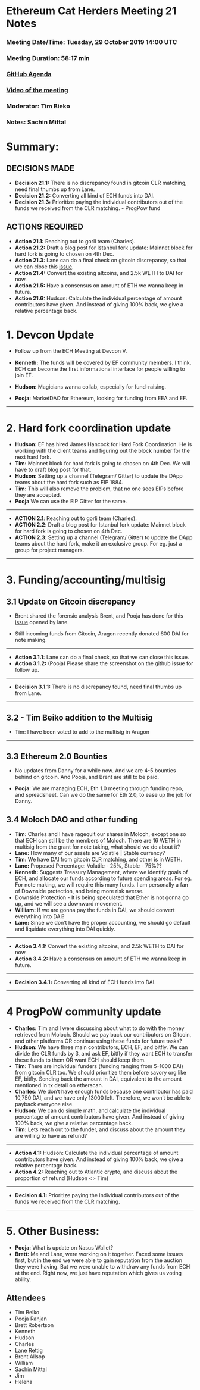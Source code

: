 # Ethereum Cat Herders Meeting 21 Notes


### Meeting Date/Time: Tuesday, 29 October 2019 14:00 UTC
### Meeting Duration:  58:17 min
### [GitHub Agenda](https://github.com/ethereum-cat-herders/PM/issues/91)
### [Video of the meeting](https://www.youtube.com/watch?v=Uz9fJJ9t5BA&t=23s)
### Moderator: Tim Bieko    
### Notes: Sachin Mittal


# **Summary:**

## **DECISIONS MADE**

- **Decision 21.1:** There is no discrepancy found in gitcoin CLR matching, need final thumbs up from Lane. 
- **Decision 21.2:** Converting all kind of ECH funds into DAI.
- **Decision 21.3:** Prioritize paying the individual contributors out of the funds we received from the CLR matching. - ProgPow fund


## **ACTIONS REQUIRED** 

- **Action 21.1:** Reaching out to gorli team (Charles).
- **Action 21.2:** Draft a blog post for Istanbul fork update: Mainnet block for hard fork is going to chosen on 4th Dec.
- **Action 21.3:** Lane can do a final check on gitcoin discrepancy, so that we can close this [issue](https://github.com/gitcoinco/web/issues/4362).
- **Action 21.4:** Convert the existing altcoins, and 2.5k WETH to DAI for now. 
- **Action 21.5:** Have a consensus on amount of ETH we wanna keep in future. 
- **Action 21.6:** Hudson: Calculate the individual percentage of amount contributors have given. And instead of giving 100% back, we give a relative percentage back. 


# 1. Devcon Update

- Follow up from the ECH Meeting at Devcon V.

- **Kenneth:** The funds will be covered by EF community members. I think, ECH can become the first informational interface for people willing to join EF. 
- **Hudson:** Magicians wanna collab, especially for fund-raising. 
- **Pooja:** MarketDAO for Ethereum, looking for funding from EEA and EF. 

** ** 
# 2. Hard fork coordination update
- **Hudson:** EF has hired James Hancock for Hard Fork Coordination. He is working with the client teams and figuring out the block number for the next hard fork. 
- **Tim:** Mainnet block for hard fork is going to chosen on 4th Dec. We will have to draft blog post for that. 
- **Hudson:** Setting up a channel (Telegram/ Gitter) to update the DApp teams about the hard fork such as EIP 1884.
- **Tim:** This will also remove the problem, that no one sees EIPs before they are accepted. 
- **Pooja** We can use the EIP Gitter for the same. 

** **

- **ACTION 2.1**: Reaching out to gorli team (Charles). 
- **ACTION 2.2**: Draft a blog post for Istanbul fork update: Mainnet block for hard fork is going to chosen on 4th Dec. 
- **ACTION 2.3**: Setting up a channel (Telegram/ Gitter) to update the DApp teams about the hard fork, make it an exclusive group. For eg. just a group for project managers. 
 
** **

# 3. Funding/accounting/multisig

## 3.1 Update on Gitcoin discrepancy

- Brent shared the forensic analysis Brent, and Pooja has done for this [issue](https://github.com/gitcoinco/web/issues/4362) opened by lane. 

- Still incoming funds from Gitcoin, Aragon recently donated 600 DAI for note making.
** ** 
- **Action 3.1.1:** Lane can do a final check, so that we can close this issue. 
- **Action 3.1.2:** (Pooja) Please share the screenshot on the github issue for follow up.

** **

- **Decision 3.1.1:** There is no discrepancy found, need final thumbs up from Lane. 

** ** 

## 3.2 - Tim Beiko addition to the Multisig

- Tim: I have been voted to add to the multisig in Aragon

** ** 

## 3.3 Ethereum 2.0 Bounties
- No updates from Danny for a while now. And we are 4-5 bounties behind on gitcoin. And Pooja, and Brent are still to be paid.
 
- **Pooja:** We are managing ECH, Eth 1.0 meeting through funding repo, and spreadsheet. Can we do the same for Eth 2.0, to ease up the job for Danny.

## 3.4 Moloch DAO and other funding

- **Tim:** Charles and I have ragequit our shares in Moloch, except one so that ECH can still be the members of Moloch. There are 16 WETH in multisig from the grant for note taking, what should we do about it?
- **Lane:** How many of our assets are Volatile | Stable currency?
- **Tim:** We have DAI from gitcoin CLR matching, and other is in WETH. 
- **Lane:** Proposed Percentage: Volatile - 25%, Stable - 75%?? 
- **Kenneth:** Suggests Treasury Management, where we identify goals of ECH, and allocate our funds according to future spending areas. For eg. For note making, we will require this many funds. I am personally a fan of Downside protection, and being more risk averse. 
- Downside Protection - It is being speculated that Ether is not gonna go up, and we will see a downward movement. 
- **William:** If we are gonna pay the funds in DAI, we should convert everything into DAI?
- **Lane:** Since we don’t have the proper accounting, we should go default and liquidate everything into DAI quickly. 

** **
- **Action 3.4.1:** Convert the existing altcoins, and 2.5k WETH to DAI for now. 
- **Action 3.4.2:** Have a consensus on amount of ETH we wanna keep in future. 

** ** 

- **Decision 3.4.1:** Converting all kind of ECH funds into DAI.

** **

# 4 ProgPoW community update

- **Charles:** Tim and I were discussing about what to do with  the money retrieved from Moloch. Should we pay back our contributors on Gitcoin, and other platforms OR continue using these funds for future tasks?
- **Hudson:** We have three main contributors, ECH, EF, and bitfly. We can divide the CLR funds by 3, and ask EF, bitfly if they want ECH to transfer these funds to them OR want ECH should keep them.
- **Tim:** There are individual funders (funding ranging from 5-1000 DAI) from gitcoin CLR too. We should prioritize them before savory org like EF, bitfly.
Sending back the amount in DAI, equivalent to  the amount mentioned in tx detail on etherscan. 
- **Charles:** We don’t have enough funds because one contributor has paid 10,750 DAI, and we have only 13000 left. Therefore, we won’t be able to payback everyone else.
- **Hudson:** We can do simple math, and calculate the individual percentage of amount contributors have given. And instead of giving 100% back, we give a relative percentage back. 
- **Tim:** Lets reach out to the funder, and discuss about the amount they are willing to have as refund?

** **

- **Action 4.1:** Hudson: Calculate the individual percentage of amount contributors have given. And instead of giving 100% back, we give a relative percentage back.
- **Action 4.2:** Reaching out to Atlantic crypto, and discuss about the proportion of refund (Hudson <> Tim)

** ** 

- **Decision 4.1:** Prioritize paying the individual contributors out of the funds we received from the CLR matching.

** **

# 5. Other Business:

- **Pooja:** What is update on Nasus Wallet?
- **Brett:** Me and Lane, were working on it together. Faced some issues first, but in the end we were able to gain reputation from the auction they were having. But we were unable to withdraw any funds from ECH at the end.  Right now, we just have reputation which gives us voting ability.



## Attendees

- Tim Beiko
- Pooja Ranjan
- Brett Robertson
- Kenneth
- Hudson
- Charles
- Lane Rettig
- Brent Allsop
- William
- Sachin Mittal
- Jim
- Helena
